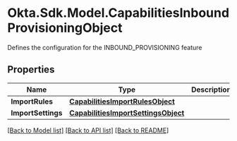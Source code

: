 # Okta.Sdk.Model.CapabilitiesInboundProvisioningObject
Defines the configuration for the INBOUND_PROVISIONING feature

## Properties

Name | Type | Description | Notes
------------ | ------------- | ------------- | -------------
**ImportRules** | [**CapabilitiesImportRulesObject**](CapabilitiesImportRulesObject.md) |  | 
**ImportSettings** | [**CapabilitiesImportSettingsObject**](CapabilitiesImportSettingsObject.md) |  | 

[[Back to Model list]](../README.md#documentation-for-models) [[Back to API list]](../README.md#documentation-for-api-endpoints) [[Back to README]](../README.md)

